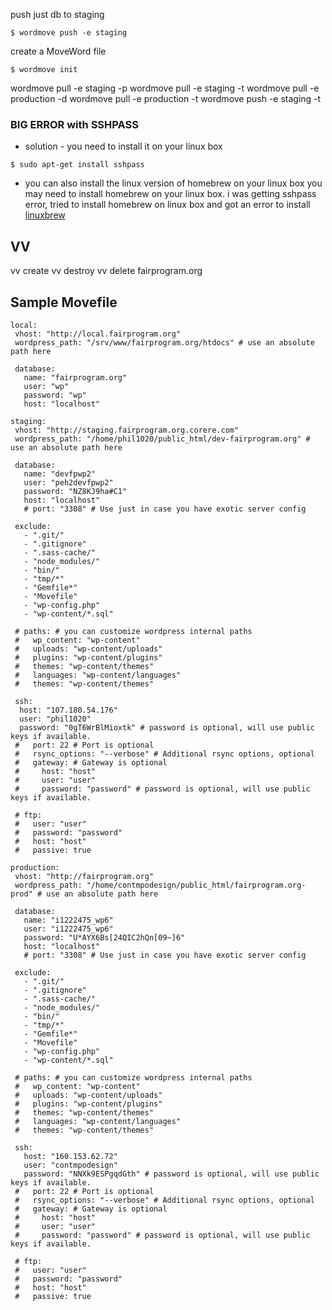 push just db to staging

```
$ wordmove push -e staging
```

create a MoveWord file

```
$ wordmove init
```

wordmove pull -e staging -p
wordmove pull -e staging -t
wordmove pull -e production -d
wordmove pull -e production -t
wordmove push -e staging -t

### BIG ERROR with SSHPASS
* solution - you need to install it on your linux box

```
$ sudo apt-get install sshpass
```

* you can also install the linux version of homebrew on your linux box
you may need to install homebrew on your linux box. i was getting sshpass error, tried to install homebrew on linux box and got an error to install [linuxbrew](http://linuxbrew.sh/)

## VV

 vv create
vv destroy
 vv delete fairprogram.org

 ## Sample Movefile
 ```
local:
  vhost: "http://local.fairprogram.org"
  wordpress_path: "/srv/www/fairprogram.org/htdocs" # use an absolute path here

  database:
    name: "fairprogram.org"
    user: "wp"
    password: "wp"
    host: "localhost"

staging:
  vhost: "http://staging.fairprogram.org.corere.com"
  wordpress_path: "/home/phil1020/public_html/dev-fairprogram.org" # use an absolute path here

  database:
    name: "devfpwp2"
    user: "peh2devfpwp2"
    password: "NZ8KJ9ha#C1"
    host: "localhost"
    # port: "3308" # Use just in case you have exotic server config

  exclude:
    - ".git/"
    - ".gitignore"
    - ".sass-cache/"
    - "node_modules/"
    - "bin/"
    - "tmp/*"
    - "Gemfile*"
    - "Movefile"
    - "wp-config.php"
    - "wp-content/*.sql"

  # paths: # you can customize wordpress internal paths
  #   wp_content: "wp-content"
  #   uploads: "wp-content/uploads"
  #   plugins: "wp-content/plugins"
  #   themes: "wp-content/themes"
  #   languages: "wp-content/languages"
  #   themes: "wp-content/themes"

  ssh:
   host: "107.180.54.176"
   user: "phil1020"
   password: "0gT6WrBlMioxtk" # password is optional, will use public keys if available.
  #   port: 22 # Port is optional
  #   rsync_options: "--verbose" # Additional rsync options, optional
  #   gateway: # Gateway is optional
  #     host: "host"
  #     user: "user"
  #     password: "password" # password is optional, will use public keys if available.

  # ftp:
  #   user: "user"
  #   password: "password"
  #   host: "host"
  #   passive: true

production:
  vhost: "http://fairprogram.org"
  wordpress_path: "/home/contmpodesign/public_html/fairprogram.org-prod" # use an absolute path here

  database:
    name: "i1222475_wp6"
    user: "i1222475_wp6"
    password: "U*AYX6Bs[24QIC2hQn[09~]6"
    host: "localhost"
    # port: "3308" # Use just in case you have exotic server config

  exclude:
    - ".git/"
    - ".gitignore"
    - ".sass-cache/"
    - "node_modules/"
    - "bin/"
    - "tmp/*"
    - "Gemfile*"
    - "Movefile"
    - "wp-config.php"
    - "wp-content/*.sql"

  # paths: # you can customize wordpress internal paths
  #   wp_content: "wp-content"
  #   uploads: "wp-content/uploads"
  #   plugins: "wp-content/plugins"
  #   themes: "wp-content/themes"
  #   languages: "wp-content/languages"
  #   themes: "wp-content/themes"

  ssh:
    host: "160.153.62.72"
    user: "contmpodesign"
    password: "NNXk9ESPgqdGth" # password is optional, will use public keys if available.
  #   port: 22 # Port is optional
  #   rsync_options: "--verbose" # Additional rsync options, optional
  #   gateway: # Gateway is optional
  #     host: "host"
  #     user: "user"
  #     password: "password" # password is optional, will use public keys if available.

  # ftp:
  #   user: "user"
  #   password: "password"
  #   host: "host"
  #   passive: true
 ```


